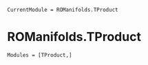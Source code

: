 ```@meta
CurrentModule = ROManifolds.TProduct
```

# ROManifolds.TProduct 

```@autodocs
Modules = [TProduct,]
```